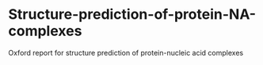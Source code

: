 # Structure-prediction-of-protein-NA-complexes
Oxford report for structure prediction of protein-nucleic acid complexes
